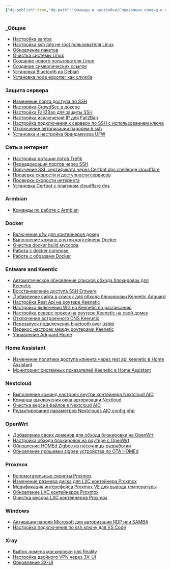 ```yaml
---
{"dg-publish":true,"dg-path":"Команды и настройки/Справочник команд и настроек.md","permalink":"/komandy-i-nastrojki/spravochnik-komand-i-nastroek/","updated":"2024-09-03T16:00:12+03:00"}
---
```



<h3><span>_Общие</span></h3><div><ul class="dataview list-view-ul"><li><span><a data-tooltip-position="top" aria-label="Хобби/Команды и настройки/Настройка samba.md" data-href="Хобби/Команды и настройки/Настройка samba.md" href="Хобби/Команды и настройки/Настройка samba.md" class="internal-link data-link-icon data-link-icon-after data-link-text" target="_blank" rel="noopener" data-link-tags="" data-link-type="comand" data-link-path="Хобби/Команды и настройки/Настройка samba.md" style="--data-link-type: comand; --data-link-path: Хобби/Команды и настройки/Настройка samba.md;">Настройка samba</a></span></li><li><span><a data-tooltip-position="top" aria-label="Хобби/Команды и настройки/Настройка ssh для не root пользователя Linux.md" data-href="Хобби/Команды и настройки/Настройка ssh для не root пользователя Linux.md" href="Хобби/Команды и настройки/Настройка ssh для не root пользователя Linux.md" class="internal-link data-link-icon data-link-icon-after data-link-text" target="_blank" rel="noopener" data-link-tags="" data-link-type="comand" data-link-path="Хобби/Команды и настройки/Настройка ssh для не root пользователя Linux.md" style="--data-link-type: comand; --data-link-path: Хобби/Команды и настройки/Настройка ssh для не root пользователя Linux.md;">Настройка ssh для не root пользователя Linux</a></span></li><li><span><a data-tooltip-position="top" aria-label="Хобби/Команды и настройки/Обновление пакетов.md" data-href="Хобби/Команды и настройки/Обновление пакетов.md" href="Хобби/Команды и настройки/Обновление пакетов.md" class="internal-link data-link-icon data-link-icon-after data-link-text" target="_blank" rel="noopener" data-link-tags="" data-link-type="comand" data-link-path="Хобби/Команды и настройки/Обновление пакетов.md" style="--data-link-type: comand; --data-link-path: Хобби/Команды и настройки/Обновление пакетов.md;">Обновление пакетов</a></span></li><li><span><a data-tooltip-position="top" aria-label="Хобби/Команды и настройки/Очистка системы Linux.md" data-href="Хобби/Команды и настройки/Очистка системы Linux.md" href="Хобби/Команды и настройки/Очистка системы Linux.md" class="internal-link data-link-icon data-link-icon-after data-link-text" target="_blank" rel="noopener" data-link-tags="" data-link-type="comand" data-link-path="Хобби/Команды и настройки/Очистка системы Linux.md" style="--data-link-type: comand; --data-link-path: Хобби/Команды и настройки/Очистка системы Linux.md;">Очистка системы Linux</a></span></li><li><span><a data-tooltip-position="top" aria-label="Хобби/Команды и настройки/Создание нового пользователя Linux.md" data-href="Хобби/Команды и настройки/Создание нового пользователя Linux.md" href="Хобби/Команды и настройки/Создание нового пользователя Linux.md" class="internal-link data-link-icon data-link-icon-after data-link-text" target="_blank" rel="noopener" data-link-tags="" data-link-type="comand" data-link-path="Хобби/Команды и настройки/Создание нового пользователя Linux.md" style="--data-link-type: comand; --data-link-path: Хобби/Команды и настройки/Создание нового пользователя Linux.md;">Создание нового пользователя Linux</a></span></li><li><span><a data-tooltip-position="top" aria-label="Хобби/Команды и настройки/Создание символических ссылок.md" data-href="Хобби/Команды и настройки/Создание символических ссылок.md" href="Хобби/Команды и настройки/Создание символических ссылок.md" class="internal-link data-link-icon data-link-icon-after data-link-text" target="_blank" rel="noopener" data-link-tags="" data-link-type="comand" data-link-path="Хобби/Команды и настройки/Создание символических ссылок.md" style="--data-link-type: comand; --data-link-path: Хобби/Команды и настройки/Создание символических ссылок.md;">Создание символических ссылок</a></span></li><li><span><a data-tooltip-position="top" aria-label="Хобби/Команды и настройки/Установка Bluetooth на Debian.md" data-href="Хобби/Команды и настройки/Установка Bluetooth на Debian.md" href="Хобби/Команды и настройки/Установка Bluetooth на Debian.md" class="internal-link data-link-icon data-link-icon-after data-link-text" target="_blank" rel="noopener" data-link-tags="" data-link-type="comand" data-link-path="Хобби/Команды и настройки/Установка Bluetooth на Debian.md" style="--data-link-type: comand; --data-link-path: Хобби/Команды и настройки/Установка Bluetooth на Debian.md;">Установка Bluetooth на Debian</a></span></li><li><span><a data-tooltip-position="top" aria-label="Хобби/Команды и настройки/Установка node exporter как служба.md" data-href="Хобби/Команды и настройки/Установка node exporter как служба.md" href="Хобби/Команды и настройки/Установка node exporter как служба.md" class="internal-link data-link-icon data-link-icon-after data-link-text" target="_blank" rel="noopener" data-link-tags="" data-link-type="comand" data-link-path="Хобби/Команды и настройки/Установка node exporter как служба.md" style="--data-link-type: comand; --data-link-path: Хобби/Команды и настройки/Установка node exporter как служба.md;">Установка node exporter как служба</a></span></li></ul></div><h3><span>Защита сервера</span></h3><div><ul class="dataview list-view-ul"><li><span><a data-tooltip-position="top" aria-label="Хобби/Команды и настройки/Изменение порта доступа по SSH.md" data-href="Хобби/Команды и настройки/Изменение порта доступа по SSH.md" href="Хобби/Команды и настройки/Изменение порта доступа по SSH.md" class="internal-link data-link-icon data-link-icon-after data-link-text" target="_blank" rel="noopener" data-link-tags="" data-link-type="comand" data-link-path="Хобби/Команды и настройки/Изменение порта доступа по SSH.md" style="--data-link-type: comand; --data-link-path: Хобби/Команды и настройки/Изменение порта доступа по SSH.md;">Изменение порта доступа по SSH</a></span></li><li><span><a data-tooltip-position="top" aria-label="Хобби/Команды и настройки/Настройка CrowdSec в докере.md" data-href="Хобби/Команды и настройки/Настройка CrowdSec в докере.md" href="Хобби/Команды и настройки/Настройка CrowdSec в докере.md" class="internal-link data-link-icon data-link-icon-after data-link-text" target="_blank" rel="noopener" data-link-tags="" data-link-type="comand" data-link-path="Хобби/Команды и настройки/Настройка CrowdSec в докере.md" style="--data-link-type: comand; --data-link-path: Хобби/Команды и настройки/Настройка CrowdSec в докере.md;">Настройка CrowdSec в докере</a></span></li><li><span><a data-tooltip-position="top" aria-label="Хобби/Команды и настройки/Настройка Fail2Ban для защиты SSH.md" data-href="Хобби/Команды и настройки/Настройка Fail2Ban для защиты SSH.md" href="Хобби/Команды и настройки/Настройка Fail2Ban для защиты SSH.md" class="internal-link data-link-icon data-link-icon-after data-link-text" target="_blank" rel="noopener" data-link-tags="" data-link-type="comand" data-link-path="Хобби/Команды и настройки/Настройка Fail2Ban для защиты SSH.md" style="--data-link-type: comand; --data-link-path: Хобби/Команды и настройки/Настройка Fail2Ban для защиты SSH.md;">Настройка Fail2Ban для защиты SSH</a></span></li><li><span><a data-tooltip-position="top" aria-label="Хобби/Команды и настройки/Настройка исключений IP для Fail2Ban.md" data-href="Хобби/Команды и настройки/Настройка исключений IP для Fail2Ban.md" href="Хобби/Команды и настройки/Настройка исключений IP для Fail2Ban.md" class="internal-link data-link-icon data-link-icon-after data-link-text" target="_blank" rel="noopener" data-link-tags="" data-link-type="comand" data-link-path="Хобби/Команды и настройки/Настройка исключений IP для Fail2Ban.md" style="--data-link-type: comand; --data-link-path: Хобби/Команды и настройки/Настройка исключений IP для Fail2Ban.md;">Настройка исключений IP для Fail2Ban</a></span></li><li><span><a data-tooltip-position="top" aria-label="Хобби/Команды и настройки/Настройка подключения к серверу по SSH с использованием ключа.md" data-href="Хобби/Команды и настройки/Настройка подключения к серверу по SSH с использованием ключа.md" href="Хобби/Команды и настройки/Настройка подключения к серверу по SSH с использованием ключа.md" class="internal-link data-link-icon data-link-icon-after data-link-text" target="_blank" rel="noopener" data-link-tags="" data-link-type="comand" data-link-path="Хобби/Команды и настройки/Настройка подключения к серверу по SSH с использованием ключа.md" style="--data-link-type: comand; --data-link-path: Хобби/Команды и настройки/Настройка подключения к серверу по SSH с использованием ключа.md;">Настройка подключения к серверу по SSH с использованием ключа</a></span></li><li><span><a data-tooltip-position="top" aria-label="Хобби/Команды и настройки/Отключение авторизации паролем в ssh.md" data-href="Хобби/Команды и настройки/Отключение авторизации паролем в ssh.md" href="Хобби/Команды и настройки/Отключение авторизации паролем в ssh.md" class="internal-link data-link-icon data-link-icon-after data-link-text" target="_blank" rel="noopener" data-link-tags="" data-link-type="comand" data-link-path="Хобби/Команды и настройки/Отключение авторизации паролем в ssh.md" style="--data-link-type: comand; --data-link-path: Хобби/Команды и настройки/Отключение авторизации паролем в ssh.md;">Отключение авторизации паролем в ssh</a></span></li><li><span><a data-tooltip-position="top" aria-label="Хобби/Команды и настройки/Установка и настройка брандмауэра UFW.md" data-href="Хобби/Команды и настройки/Установка и настройка брандмауэра UFW.md" href="Хобби/Команды и настройки/Установка и настройка брандмауэра UFW.md" class="internal-link data-link-icon data-link-icon-after data-link-text" target="_blank" rel="noopener" data-link-tags="" data-link-type="comand" data-link-path="Хобби/Команды и настройки/Установка и настройка брандмауэра UFW.md" style="--data-link-type: comand; --data-link-path: Хобби/Команды и настройки/Установка и настройка брандмауэра UFW.md;">Установка и настройка брандмауэра UFW</a></span></li></ul></div><h3><span>Сеть и интернет</span></h3><div><ul class="dataview list-view-ul"><li><span><a data-tooltip-position="top" aria-label="Хобби/Команды и настройки/Настройка ротации логов Trefik.md" data-href="Хобби/Команды и настройки/Настройка ротации логов Trefik.md" href="Хобби/Команды и настройки/Настройка ротации логов Trefik.md" class="internal-link data-link-icon data-link-icon-after data-link-text" target="_blank" rel="noopener" data-link-tags="" data-link-type="comand" data-link-path="Хобби/Команды и настройки/Настройка ротации логов Trefik.md" style="--data-link-type: comand; --data-link-path: Хобби/Команды и настройки/Настройка ротации логов Trefik.md;">Настройка ротации логов Trefik</a></span></li><li><span><a data-tooltip-position="top" aria-label="Хобби/Команды и настройки/Переадресация портов через SSH.md" data-href="Хобби/Команды и настройки/Переадресация портов через SSH.md" href="Хобби/Команды и настройки/Переадресация портов через SSH.md" class="internal-link data-link-icon data-link-icon-after data-link-text" target="_blank" rel="noopener" data-link-tags="" data-link-type="comand" data-link-path="Хобби/Команды и настройки/Переадресация портов через SSH.md" style="--data-link-type: comand; --data-link-path: Хобби/Команды и настройки/Переадресация портов через SSH.md;">Переадресация портов через SSH</a></span></li><li><span><a data-tooltip-position="top" aria-label="Хобби/Команды и настройки/Получение SSL сертификата через Certbot dns chellenge cloudflare.md" data-href="Хобби/Команды и настройки/Получение SSL сертификата через Certbot dns chellenge cloudflare.md" href="Хобби/Команды и настройки/Получение SSL сертификата через Certbot dns chellenge cloudflare.md" class="internal-link data-link-icon data-link-icon-after data-link-text" target="_blank" rel="noopener" data-link-tags="" data-link-type="comand" data-link-path="Хобби/Команды и настройки/Получение SSL сертификата через Certbot dns chellenge cloudflare.md" style="--data-link-type: comand; --data-link-path: Хобби/Команды и настройки/Получение SSL сертификата через Certbot dns chellenge cloudflare.md;">Получение SSL сертификата через Certbot dns chellenge cloudflare</a></span></li><li><span><a data-tooltip-position="top" aria-label="Хобби/Команды и настройки/Проверка скорости и доступности сервисов.md" data-href="Хобби/Команды и настройки/Проверка скорости и доступности сервисов.md" href="Хобби/Команды и настройки/Проверка скорости и доступности сервисов.md" class="internal-link data-link-icon data-link-icon-after data-link-text" target="_blank" rel="noopener" data-link-tags="" data-link-type="comand" data-link-path="Хобби/Команды и настройки/Проверка скорости и доступности сервисов.md" style="--data-link-type: comand; --data-link-path: Хобби/Команды и настройки/Проверка скорости и доступности сервисов.md;">Проверка скорости и доступности сервисов</a></span></li><li><span><a data-tooltip-position="top" aria-label="Хобби/Команды и настройки/Проверки скорости интернета.md" data-href="Хобби/Команды и настройки/Проверки скорости интернета.md" href="Хобби/Команды и настройки/Проверки скорости интернета.md" class="internal-link data-link-icon data-link-icon-after data-link-text" target="_blank" rel="noopener" data-link-tags="" data-link-type="comand" data-link-path="Хобби/Команды и настройки/Проверки скорости интернета.md" style="--data-link-type: comand; --data-link-path: Хобби/Команды и настройки/Проверки скорости интернета.md;">Проверки скорости интернета</a></span></li><li><span><a data-tooltip-position="top" aria-label="Хобби/Команды и настройки/Установка Certbot с плагином cloudflare dns.md" data-href="Хобби/Команды и настройки/Установка Certbot с плагином cloudflare dns.md" href="Хобби/Команды и настройки/Установка Certbot с плагином cloudflare dns.md" class="internal-link data-link-icon data-link-icon-after data-link-text" target="_blank" rel="noopener" data-link-tags="" data-link-type="comand" data-link-path="Хобби/Команды и настройки/Установка Certbot с плагином cloudflare dns.md" style="--data-link-type: comand; --data-link-path: Хобби/Команды и настройки/Установка Certbot с плагином cloudflare dns.md;">Установка Certbot с плагином cloudflare dns</a></span></li></ul></div><h3><span>Armbian</span></h3><div><ul class="dataview list-view-ul"><li><span><a data-tooltip-position="top" aria-label="Хобби/Команды и настройки/Команды по работе с Armbian.md" data-href="Хобби/Команды и настройки/Команды по работе с Armbian.md" href="Хобби/Команды и настройки/Команды по работе с Armbian.md" class="internal-link data-link-icon data-link-icon-after data-link-text" target="_blank" rel="noopener" data-link-tags="" data-link-type="comand" data-link-path="Хобби/Команды и настройки/Команды по работе с Armbian.md" style="--data-link-type: comand; --data-link-path: Хобби/Команды и настройки/Команды по работе с Armbian.md;">Команды по работе с Armbian</a></span></li></ul></div><h3><span>Docker</span></h3><div><ul class="dataview list-view-ul"><li><span><a data-tooltip-position="top" aria-label="Хобби/Команды и настройки/Включение ufw для контейнеров докер.md" data-href="Хобби/Команды и настройки/Включение ufw для контейнеров докер.md" href="Хобби/Команды и настройки/Включение ufw для контейнеров докер.md" class="internal-link data-link-icon data-link-icon-after data-link-text" target="_blank" rel="noopener" data-link-tags="" data-link-type="comand" data-link-path="Хобби/Команды и настройки/Включение ufw для контейнеров докер.md" style="--data-link-type: comand; --data-link-path: Хобби/Команды и настройки/Включение ufw для контейнеров докер.md;">Включение ufw для контейнеров докер</a></span></li><li><span><a data-tooltip-position="top" aria-label="Хобби/Команды и настройки/Выполнение команд внутри контейнера Docker.md" data-href="Хобби/Команды и настройки/Выполнение команд внутри контейнера Docker.md" href="Хобби/Команды и настройки/Выполнение команд внутри контейнера Docker.md" class="internal-link data-link-icon data-link-icon-after data-link-text" target="_blank" rel="noopener" data-link-tags="" data-link-type="comand" data-link-path="Хобби/Команды и настройки/Выполнение команд внутри контейнера Docker.md" style="--data-link-type: comand; --data-link-path: Хобби/Команды и настройки/Выполнение команд внутри контейнера Docker.md;">Выполнение команд внутри контейнера Docker</a></span></li><li><span><a data-tooltip-position="top" aria-label="Хобби/Команды и настройки/Очистка docker build муссора.md" data-href="Хобби/Команды и настройки/Очистка docker build муссора.md" href="Хобби/Команды и настройки/Очистка docker build муссора.md" class="internal-link data-link-icon data-link-icon-after data-link-text" target="_blank" rel="noopener" data-link-tags="" data-link-type="comand" data-link-path="Хобби/Команды и настройки/Очистка docker build муссора.md" style="--data-link-type: comand; --data-link-path: Хобби/Команды и настройки/Очистка docker build муссора.md;">Очистка docker build муссора</a></span></li><li><span><a data-tooltip-position="top" aria-label="Хобби/Команды и настройки/Работа с docker compose.md" data-href="Хобби/Команды и настройки/Работа с docker compose.md" href="Хобби/Команды и настройки/Работа с docker compose.md" class="internal-link data-link-icon data-link-icon-after data-link-text" target="_blank" rel="noopener" data-link-tags="" data-link-type="comand" data-link-path="Хобби/Команды и настройки/Работа с docker compose.md" style="--data-link-type: comand; --data-link-path: Хобби/Команды и настройки/Работа с docker compose.md;">Работа с docker compose</a></span></li><li><span><a data-tooltip-position="top" aria-label="Хобби/Команды и настройки/Работа с образами Docker.md" data-href="Хобби/Команды и настройки/Работа с образами Docker.md" href="Хобби/Команды и настройки/Работа с образами Docker.md" class="internal-link data-link-icon data-link-icon-after data-link-text" target="_blank" rel="noopener" data-link-tags="" data-link-type="comand" data-link-path="Хобби/Команды и настройки/Работа с образами Docker.md" style="--data-link-type: comand; --data-link-path: Хобби/Команды и настройки/Работа с образами Docker.md;">Работа с образами Docker</a></span></li></ul></div><h3><span>Entware and Keentic</span></h3><div><ul class="dataview list-view-ul"><li><span><a data-tooltip-position="top" aria-label="Хобби/Команды и настройки/Автоматическое обновление списков обхода блокировок для Keenetic.md" data-href="Хобби/Команды и настройки/Автоматическое обновление списков обхода блокировок для Keenetic.md" href="Хобби/Команды и настройки/Автоматическое обновление списков обхода блокировок для Keenetic.md" class="internal-link data-link-icon data-link-icon-after data-link-text" target="_blank" rel="noopener" data-link-tags="" data-link-type="comand" data-link-path="Хобби/Команды и настройки/Автоматическое обновление списков обхода блокировок для Keenetic.md" style="--data-link-type: comand; --data-link-path: Хобби/Команды и настройки/Автоматическое обновление списков обхода блокировок для Keenetic.md;">Автоматическое обновление списков обхода блокировок для Keenetic</a></span></li><li><span><a data-tooltip-position="top" aria-label="Хобби/Команды и настройки/Восстановление доступа SSH Entware.md" data-href="Хобби/Команды и настройки/Восстановление доступа SSH Entware.md" href="Хобби/Команды и настройки/Восстановление доступа SSH Entware.md" class="internal-link data-link-icon data-link-icon-after data-link-text" target="_blank" rel="noopener" data-link-tags="" data-link-type="comand" data-link-path="Хобби/Команды и настройки/Восстановление доступа SSH Entware.md" style="--data-link-type: comand; --data-link-path: Хобби/Команды и настройки/Восстановление доступа SSH Entware.md;">Восстановление доступа SSH Entware</a></span></li><li><span><a data-tooltip-position="top" aria-label="Хобби/Команды и настройки/Добавление сайта в список для обхода блокировки Keneetic Adguard.md" data-href="Хобби/Команды и настройки/Добавление сайта в список для обхода блокировки Keneetic Adguard.md" href="Хобби/Команды и настройки/Добавление сайта в список для обхода блокировки Keneetic Adguard.md" class="internal-link data-link-icon data-link-icon-after data-link-text" target="_blank" rel="noopener" data-link-tags="" data-link-type="comand" data-link-path="Хобби/Команды и настройки/Добавление сайта в список для обхода блокировки Keneetic Adguard.md" style="--data-link-type: comand; --data-link-path: Хобби/Команды и настройки/Добавление сайта в список для обхода блокировки Keneetic Adguard.md;">Добавление сайта в список для обхода блокировки Keneetic Adguard</a></span></li><li><span><a data-tooltip-position="top" aria-label="Хобби/Команды и настройки/Настройка Rest Api на роутере Keenetic.md" data-href="Хобби/Команды и настройки/Настройка Rest Api на роутере Keenetic.md" href="Хобби/Команды и настройки/Настройка Rest Api на роутере Keenetic.md" class="internal-link data-link-icon data-link-icon-after data-link-text" target="_blank" rel="noopener" data-link-tags="" data-link-type="comand" data-link-path="Хобби/Команды и настройки/Настройка Rest Api на роутере Keenetic.md" style="--data-link-type: comand; --data-link-path: Хобби/Команды и настройки/Настройка Rest Api на роутере Keenetic.md;">Настройка Rest Api на роутере Keenetic</a></span></li><li><span><a data-tooltip-position="top" aria-label="Хобби/Команды и настройки/Настройка включения WG на Keenetic по расписанию.md" data-href="Хобби/Команды и настройки/Настройка включения WG на Keenetic по расписанию.md" href="Хобби/Команды и настройки/Настройка включения WG на Keenetic по расписанию.md" class="internal-link data-link-icon data-link-icon-after data-link-text" target="_blank" rel="noopener" data-link-tags="" data-link-type="comand" data-link-path="Хобби/Команды и настройки/Настройка включения WG на Keenetic по расписанию.md" style="--data-link-type: comand; --data-link-path: Хобби/Команды и настройки/Настройка включения WG на Keenetic по расписанию.md;">Настройка включения WG на Keenetic по расписанию</a></span></li><li><span><a data-tooltip-position="top" aria-label="Хобби/Команды и настройки/Настройка реверс прокси на роутере Keenetic на свой домен.md" data-href="Хобби/Команды и настройки/Настройка реверс прокси на роутере Keenetic на свой домен.md" href="Хобби/Команды и настройки/Настройка реверс прокси на роутере Keenetic на свой домен.md" class="internal-link data-link-icon data-link-icon-after data-link-text" target="_blank" rel="noopener" data-link-tags="" data-link-type="comand" data-link-path="Хобби/Команды и настройки/Настройка реверс прокси на роутере Keenetic на свой домен.md" style="--data-link-type: comand; --data-link-path: Хобби/Команды и настройки/Настройка реверс прокси на роутере Keenetic на свой домен.md;">Настройка реверс прокси на роутере Keenetic на свой домен</a></span></li><li><span><a data-tooltip-position="top" aria-label="Хобби/Команды и настройки/Отключение встроенного DNS Keenetic.md" data-href="Хобби/Команды и настройки/Отключение встроенного DNS Keenetic.md" href="Хобби/Команды и настройки/Отключение встроенного DNS Keenetic.md" class="internal-link data-link-icon data-link-icon-after data-link-text" target="_blank" rel="noopener" data-link-tags="" data-link-type="comand" data-link-path="Хобби/Команды и настройки/Отключение встроенного DNS Keenetic.md" style="--data-link-type: comand; --data-link-path: Хобби/Команды и настройки/Отключение встроенного DNS Keenetic.md;">Отключение встроенного DNS Keenetic</a></span></li><li><span><a data-tooltip-position="top" aria-label="Хобби/Команды и настройки/Перезапуск подключения bluetooth over usbip.md" data-href="Хобби/Команды и настройки/Перезапуск подключения bluetooth over usbip.md" href="Хобби/Команды и настройки/Перезапуск подключения bluetooth over usbip.md" class="internal-link data-link-icon data-link-icon-after data-link-text" target="_blank" rel="noopener" data-link-tags="" data-link-type="comand" data-link-path="Хобби/Команды и настройки/Перезапуск подключения bluetooth over usbip.md" style="--data-link-type: comand; --data-link-path: Хобби/Команды и настройки/Перезапуск подключения bluetooth over usbip.md;">Перезапуск подключения bluetooth over usbip</a></span></li><li><span><a data-tooltip-position="top" aria-label="Хобби/Команды и настройки/Перенос настроек между роутерами Keenetic.md" data-href="Хобби/Команды и настройки/Перенос настроек между роутерами Keenetic.md" href="Хобби/Команды и настройки/Перенос настроек между роутерами Keenetic.md" class="internal-link data-link-icon data-link-icon-after data-link-text" target="_blank" rel="noopener" data-link-tags="" data-link-type="comand" data-link-path="Хобби/Команды и настройки/Перенос настроек между роутерами Keenetic.md" style="--data-link-type: comand; --data-link-path: Хобби/Команды и настройки/Перенос настроек между роутерами Keenetic.md;">Перенос настроек между роутерами Keenetic</a></span></li><li><span><a data-tooltip-position="top" aria-label="Хобби/Команды и настройки/Управление Adguard Home.md" data-href="Хобби/Команды и настройки/Управление Adguard Home.md" href="Хобби/Команды и настройки/Управление Adguard Home.md" class="internal-link data-link-icon data-link-icon-after data-link-text" target="_blank" rel="noopener" data-link-tags="" data-link-type="comand" data-link-path="Хобби/Команды и настройки/Управление Adguard Home.md" style="--data-link-type: comand; --data-link-path: Хобби/Команды и настройки/Управление Adguard Home.md;">Управление Adguard Home</a></span></li></ul></div><h3><span>Home Assistant</span></h3><div><ul class="dataview list-view-ul"><li><span><a data-tooltip-position="top" aria-label="Хобби/Команды и настройки/Изменение политики доступа клиента через rest api keenetic в Home Assistant.md" data-href="Хобби/Команды и настройки/Изменение политики доступа клиента через rest api keenetic в Home Assistant.md" href="Хобби/Команды и настройки/Изменение политики доступа клиента через rest api keenetic в Home Assistant.md" class="internal-link data-link-icon data-link-icon-after data-link-text" target="_blank" rel="noopener" data-link-tags="" data-link-type="comand" data-link-path="Хобби/Команды и настройки/Изменение политики доступа клиента через rest api keenetic в Home Assistant.md" style="--data-link-type: comand; --data-link-path: Хобби/Команды и настройки/Изменение политики доступа клиента через rest api keenetic в Home Assistant.md;">Изменение политики доступа клиента через rest api keenetic в Home Assistant</a></span></li><li><span><a data-tooltip-position="top" aria-label="Хобби/Команды и настройки/Мониторинг системных показателей Keenetic в Home Assistant.md" data-href="Хобби/Команды и настройки/Мониторинг системных показателей Keenetic в Home Assistant.md" href="Хобби/Команды и настройки/Мониторинг системных показателей Keenetic в Home Assistant.md" class="internal-link data-link-icon data-link-icon-after data-link-text" target="_blank" rel="noopener" data-link-tags="" data-link-type="comand" data-link-path="Хобби/Команды и настройки/Мониторинг системных показателей Keenetic в Home Assistant.md" style="--data-link-type: comand; --data-link-path: Хобби/Команды и настройки/Мониторинг системных показателей Keenetic в Home Assistant.md;">Мониторинг системных показателей Keenetic в Home Assistant</a></span></li></ul></div><h3><span>Nextcloud</span></h3><div><ul class="dataview list-view-ul"><li><span><a data-tooltip-position="top" aria-label="Хобби/Команды и настройки/Выполнение команд настроек внутри контейнера Nextcloud AIO.md" data-href="Хобби/Команды и настройки/Выполнение команд настроек внутри контейнера Nextcloud AIO.md" href="Хобби/Команды и настройки/Выполнение команд настроек внутри контейнера Nextcloud AIO.md" class="internal-link data-link-icon data-link-icon-after data-link-text" target="_blank" rel="noopener" data-link-tags="" data-link-type="comand" data-link-path="Хобби/Команды и настройки/Выполнение команд настроек внутри контейнера Nextcloud AIO.md" style="--data-link-type: comand; --data-link-path: Хобби/Команды и настройки/Выполнение команд настроек внутри контейнера Nextcloud AIO.md;">Выполнение команд настроек внутри контейнера Nextcloud AIO</a></span></li><li><span><a data-tooltip-position="top" aria-label="Хобби/Команды и настройки/Команда выключения окна авторизации Nextloud.md" data-href="Хобби/Команды и настройки/Команда выключения окна авторизации Nextloud.md" href="Хобби/Команды и настройки/Команда выключения окна авторизации Nextloud.md" class="internal-link data-link-icon data-link-icon-after data-link-text" target="_blank" rel="noopener" data-link-tags="" data-link-type="comand" data-link-path="Хобби/Команды и настройки/Команда выключения окна авторизации Nextloud.md" style="--data-link-type: comand; --data-link-path: Хобби/Команды и настройки/Команда выключения окна авторизации Nextloud.md;">Команда выключения окна авторизации Nextloud</a></span></li><li><span><a data-tooltip-position="top" aria-label="Хобби/Команды и настройки/Очистка версий файлов в Nextcloud AIO.md" data-href="Хобби/Команды и настройки/Очистка версий файлов в Nextcloud AIO.md" href="Хобби/Команды и настройки/Очистка версий файлов в Nextcloud AIO.md" class="internal-link data-link-icon data-link-icon-after data-link-text" target="_blank" rel="noopener" data-link-tags="" data-link-type="comand" data-link-path="Хобби/Команды и настройки/Очистка версий файлов в Nextcloud AIO.md" style="--data-link-type: comand; --data-link-path: Хобби/Команды и настройки/Очистка версий файлов в Nextcloud AIO.md;">Очистка версий файлов в Nextcloud AIO</a></span></li><li><span><a data-tooltip-position="top" aria-label="Хобби/Команды и настройки/Редактирование параметров Nextclouds AIO config.php.md" data-href="Хобби/Команды и настройки/Редактирование параметров Nextclouds AIO config.php.md" href="Хобби/Команды и настройки/Редактирование параметров Nextclouds AIO config.php.md" class="internal-link data-link-icon data-link-icon-after data-link-text" target="_blank" rel="noopener" data-link-tags="" data-link-type="comand" data-link-path="Хобби/Команды и настройки/Редактирование параметров Nextclouds AIO config.php.md" style="--data-link-type: comand; --data-link-path: Хобби/Команды и настройки/Редактирование параметров Nextclouds AIO config.php.md;">Редактирование параметров Nextclouds AIO config.php</a></span></li></ul></div><h3><span>OpenWrt</span></h3><div><ul class="dataview list-view-ul"><li><span><a data-tooltip-position="top" aria-label="Хобби/Команды и настройки/Добавление своих доменов для обхода блокировки на OpenWrt.md" data-href="Хобби/Команды и настройки/Добавление своих доменов для обхода блокировки на OpenWrt.md" href="Хобби/Команды и настройки/Добавление своих доменов для обхода блокировки на OpenWrt.md" class="internal-link data-link-icon data-link-icon-after data-link-text" target="_blank" rel="noopener" data-link-tags="" data-link-type="comand" data-link-path="Хобби/Команды и настройки/Добавление своих доменов для обхода блокировки на OpenWrt.md" style="--data-link-type: comand; --data-link-path: Хобби/Команды и настройки/Добавление своих доменов для обхода блокировки на OpenWrt.md;">Добавление своих доменов для обхода блокировки на OpenWrt</a></span></li><li><span><a data-tooltip-position="top" aria-label="Хобби/Команды и настройки/Настройка обхода блокировок на роутере с OpenWrt.md" data-href="Хобби/Команды и настройки/Настройка обхода блокировок на роутере с OpenWrt.md" href="Хобби/Команды и настройки/Настройка обхода блокировок на роутере с OpenWrt.md" class="internal-link data-link-icon data-link-icon-after data-link-text" target="_blank" rel="noopener" data-link-tags="" data-link-type="comand" data-link-path="Хобби/Команды и настройки/Настройка обхода блокировок на роутере с OpenWrt.md" style="--data-link-type: comand; --data-link-path: Хобби/Команды и настройки/Настройка обхода блокировок на роутере с OpenWrt.md;">Настройка обхода блокировок на роутере с OpenWrt</a></span></li><li><span><a data-tooltip-position="top" aria-label="Хобби/Команды и настройки/Обновление HOMEd Zigbee из песочницы разработки.md" data-href="Хобби/Команды и настройки/Обновление HOMEd Zigbee из песочницы разработки.md" href="Хобби/Команды и настройки/Обновление HOMEd Zigbee из песочницы разработки.md" class="internal-link data-link-icon data-link-icon-after data-link-text" target="_blank" rel="noopener" data-link-tags="" data-link-type="comand" data-link-path="Хобби/Команды и настройки/Обновление HOMEd Zigbee из песочницы разработки.md" style="--data-link-type: comand; --data-link-path: Хобби/Команды и настройки/Обновление HOMEd Zigbee из песочницы разработки.md;">Обновление HOMEd Zigbee из песочницы разработки</a></span></li><li><span><a data-tooltip-position="top" aria-label="Хобби/Команды и настройки/Обновление прошивки zigbee устройства по OTA HOMEd.md" data-href="Хобби/Команды и настройки/Обновление прошивки zigbee устройства по OTA HOMEd.md" href="Хобби/Команды и настройки/Обновление прошивки zigbee устройства по OTA HOMEd.md" class="internal-link data-link-icon data-link-icon-after data-link-text" target="_blank" rel="noopener" data-link-tags="" data-link-type="comand" data-link-path="Хобби/Команды и настройки/Обновление прошивки zigbee устройства по OTA HOMEd.md" style="--data-link-type: comand; --data-link-path: Хобби/Команды и настройки/Обновление прошивки zigbee устройства по OTA HOMEd.md;">Обновление прошивки zigbee устройства по OTA HOMEd</a></span></li></ul></div><h3><span>Proxmox</span></h3><div><ul class="dataview list-view-ul"><li><span><a data-tooltip-position="top" aria-label="Хобби/Команды и настройки/Вспомогательные скрипты Proxmox.md" data-href="Хобби/Команды и настройки/Вспомогательные скрипты Proxmox.md" href="Хобби/Команды и настройки/Вспомогательные скрипты Proxmox.md" class="internal-link data-link-icon data-link-icon-after data-link-text" target="_blank" rel="noopener" data-link-tags="" data-link-type="comand" data-link-path="Хобби/Команды и настройки/Вспомогательные скрипты Proxmox.md" style="--data-link-type: comand; --data-link-path: Хобби/Команды и настройки/Вспомогательные скрипты Proxmox.md;">Вспомогательные скрипты Proxmox</a></span></li><li><span><a data-tooltip-position="top" aria-label="Хобби/Команды и настройки/Изменение размера диска для LXC контейнера Proxmox.md" data-href="Хобби/Команды и настройки/Изменение размера диска для LXC контейнера Proxmox.md" href="Хобби/Команды и настройки/Изменение размера диска для LXC контейнера Proxmox.md" class="internal-link data-link-icon data-link-icon-after data-link-text" target="_blank" rel="noopener" data-link-tags="" data-link-type="comand" data-link-path="Хобби/Команды и настройки/Изменение размера диска для LXC контейнера Proxmox.md" style="--data-link-type: comand; --data-link-path: Хобби/Команды и настройки/Изменение размера диска для LXC контейнера Proxmox.md;">Изменение размера диска для LXC контейнера Proxmox</a></span></li><li><span><a data-tooltip-position="top" aria-label="Хобби/Команды и настройки/Модификация интерефейса Proxmox VE для вывода температуры.md" data-href="Хобби/Команды и настройки/Модификация интерефейса Proxmox VE для вывода температуры.md" href="Хобби/Команды и настройки/Модификация интерефейса Proxmox VE для вывода температуры.md" class="internal-link data-link-icon data-link-icon-after data-link-text" target="_blank" rel="noopener" data-link-tags="" data-link-type="comand" data-link-path="Хобби/Команды и настройки/Модификация интерефейса Proxmox VE для вывода температуры.md" style="--data-link-type: comand; --data-link-path: Хобби/Команды и настройки/Модификация интерефейса Proxmox VE для вывода температуры.md;">Модификация интерефейса Proxmox VE для вывода температуры</a></span></li><li><span><a data-tooltip-position="top" aria-label="Хобби/Команды и настройки/Обновление LXC контейнеров Proxmox.md" data-href="Хобби/Команды и настройки/Обновление LXC контейнеров Proxmox.md" href="Хобби/Команды и настройки/Обновление LXC контейнеров Proxmox.md" class="internal-link data-link-icon data-link-icon-after data-link-text" target="_blank" rel="noopener" data-link-tags="" data-link-type="comand" data-link-path="Хобби/Команды и настройки/Обновление LXC контейнеров Proxmox.md" style="--data-link-type: comand; --data-link-path: Хобби/Команды и настройки/Обновление LXC контейнеров Proxmox.md;">Обновление LXC контейнеров Proxmox</a></span></li><li><span><a data-tooltip-position="top" aria-label="Хобби/Команды и настройки/Очистка мусора LXC контейнеров Proxmox.md" data-href="Хобби/Команды и настройки/Очистка мусора LXC контейнеров Proxmox.md" href="Хобби/Команды и настройки/Очистка мусора LXC контейнеров Proxmox.md" class="internal-link data-link-icon data-link-icon-after data-link-text" target="_blank" rel="noopener" data-link-tags="" data-link-type="comand" data-link-path="Хобби/Команды и настройки/Очистка мусора LXC контейнеров Proxmox.md" style="--data-link-type: comand; --data-link-path: Хобби/Команды и настройки/Очистка мусора LXC контейнеров Proxmox.md;">Очистка мусора LXC контейнеров Proxmox</a></span></li></ul></div><h3><span>Windows</span></h3><div><ul class="dataview list-view-ul"><li><span><a data-tooltip-position="top" aria-label="Хобби/Команды и настройки/Активация пароля Microsoft для авторизации RDP или SAMBA.md" data-href="Хобби/Команды и настройки/Активация пароля Microsoft для авторизации RDP или SAMBA.md" href="Хобби/Команды и настройки/Активация пароля Microsoft для авторизации RDP или SAMBA.md" class="internal-link data-link-icon data-link-icon-after data-link-text" target="_blank" rel="noopener" data-link-tags="" data-link-type="comand" data-link-path="Хобби/Команды и настройки/Активация пароля Microsoft для авторизации RDP или SAMBA.md" style="--data-link-type: comand; --data-link-path: Хобби/Команды и настройки/Активация пароля Microsoft для авторизации RDP или SAMBA.md;">Активация пароля Microsoft для авторизации RDP или SAMBA</a></span></li><li><span><a data-tooltip-position="top" aria-label="Хобби/Команды и настройки/Настройка подключения по ssh ключу для VS Code.md" data-href="Хобби/Команды и настройки/Настройка подключения по ssh ключу для VS Code.md" href="Хобби/Команды и настройки/Настройка подключения по ssh ключу для VS Code.md" class="internal-link data-link-icon data-link-icon-after data-link-text" target="_blank" rel="noopener" data-link-tags="" data-link-type="comand" data-link-path="Хобби/Команды и настройки/Настройка подключения по ssh ключу для VS Code.md" style="--data-link-type: comand; --data-link-path: Хобби/Команды и настройки/Настройка подключения по ssh ключу для VS Code.md;">Настройка подключения по ssh ключу для VS Code</a></span></li></ul></div><h3><span>Xray</span></h3><div><ul class="dataview list-view-ul"><li><span><a data-tooltip-position="top" aria-label="Хобби/Команды и настройки/Выбор домена маскировки для Reality.md" data-href="Хобби/Команды и настройки/Выбор домена маскировки для Reality.md" href="Хобби/Команды и настройки/Выбор домена маскировки для Reality.md" class="internal-link data-link-icon data-link-icon-after data-link-text" target="_blank" rel="noopener" data-link-tags="" data-link-type="comand" data-link-path="Хобби/Команды и настройки/Выбор домена маскировки для Reality.md" style="--data-link-type: comand; --data-link-path: Хобби/Команды и настройки/Выбор домена маскировки для Reality.md;">Выбор домена маскировки для Reality</a></span></li><li><span><a data-tooltip-position="top" aria-label="Хобби/Команды и настройки/Настройка двойного VPN через 3X-UI.md" data-href="Хобби/Команды и настройки/Настройка двойного VPN через 3X-UI.md" href="Хобби/Команды и настройки/Настройка двойного VPN через 3X-UI.md" class="internal-link data-link-icon data-link-icon-after data-link-text" target="_blank" rel="noopener" data-link-tags="" data-link-type="comand" data-link-path="Хобби/Команды и настройки/Настройка двойного VPN через 3X-UI.md" style="--data-link-type: comand; --data-link-path: Хобби/Команды и настройки/Настройка двойного VPN через 3X-UI.md;">Настройка двойного VPN через 3X-UI</a></span></li><li><span><a data-tooltip-position="top" aria-label="Хобби/Команды и настройки/Обновление 3X-UI.md" data-href="Хобби/Команды и настройки/Обновление 3X-UI.md" href="Хобби/Команды и настройки/Обновление 3X-UI.md" class="internal-link data-link-icon data-link-icon-after data-link-text" target="_blank" rel="noopener" data-link-tags="" data-link-type="comand" data-link-path="Хобби/Команды и настройки/Обновление 3X-UI.md" style="--data-link-type: comand; --data-link-path: Хобби/Команды и настройки/Обновление 3X-UI.md;">Обновление 3X-UI</a></span></li></ul></div>
